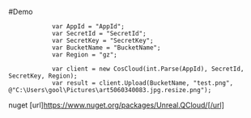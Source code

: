 ﻿#Demo
```
            var AppId = "AppId";
            var SecretId = "SecretId";
            var SecretKey = "SecretKey";
            var BucketName = "BucketName";
            var Region = "gz";

            var client = new CosCloud(int.Parse(AppId), SecretId, SecretKey, Region);
            var result = client.Upload(BucketName, "test.png", @"C:\Users\gool\Pictures\art5060340083.jpg.resize.png");
```

nuget [url]https://www.nuget.org/packages/Unreal.QCloud/[/url]